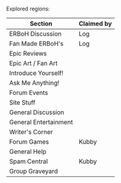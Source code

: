 Explored regions:


| Section               | Claimed by |
| --------------------- | ---------- |
| ERBoH Discussion      | Log        |
| Fan Made ERBoH's      | Log        |
| Epic Reviews          |            |
| Epic Art / Fan Art    |            |
| Introduce Yourself!   |            |
| Ask Me Anything!      |            |
| Forum Events          |            |
| Site Stuff            |            |
| General Discussion    |            |
| General Entertainment |            |
| Writer's Corner       |            |
| Forum Games           | Kubby      |
| General Help          |            |
| Spam Central          | Kubby      |
| Group Graveyard       |            |
